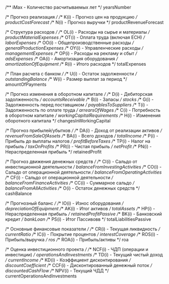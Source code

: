 /** iMax - Количество расчитываемых лет */
yearsNumber

/* Прогноз реализация */
/** K(i) - Прогноз цен на продукцию */
productCostForecast
/** N(i) - Прогноз выручки */
productRevenueForecast

/* Структура расходов */
/** OL(i) - Расходы на сырье и материалы */
productMaterialExpenses
/** OT(i) - Оплата труда (включая ЕСН) */
laborExpenses
/** OO(i) - Общепроизводственные расходы */
generalProductionExpenses
/** OY(i) - Управленческие расходы */
managementExpenses
/** OP(i) - Расходы на рекламу и сбыт */
adsExpenses
/** OA(i) - Амортизация оборудования */
amortizationOfEquipment
/** R(i) - Итого расходов */
totalExpenses

/* План расчета с банком */
/** U(i) - Остаток задолженности */
outstandingBalance
/** W(i) - Размер выплат за  период */
amountOfPayments

/* Прогноз изменения в оборотном капитале */
/** D(i) - Дебиторская задолженность */
accountsReceivable
/** B(i) - Запасы */
stocks
/** G(i) - Задолженность перед поставщиком */
payablesToSuppliers
/** T(i) - Задолженность по оплате труда */
arrearsOfWages
/** C(i) - Потребность в оборотном капитале */
workingCapitalRequirements
/** H(i) - Изменения оборотного капитала */
changesInWorkingCapital

/* Прогноз прибылей/убытков */
/** DA(i) - Доход от реализации активов */
revenueFromSaleOfAssets
/** BA(i) - Всего доходов */
totalIncome
/** P(i) - Прибыль до выплаты налогов */
profitBeforeTaxes
/** TP(i) - Налог на прибыль */
taxOnProfits
/** PR(i) - Чистая прибыль */
netProfit
/** PN(i) - Нераспределенная прибыль */
retainedProfit

/* Прогноз движения денежных средств */
/** CI(i) - Сальдо от инвестиционной деятельности */
balanceFromInvestingActivities
/** CO(i) - Сальдо от операционной деятельности */
balanceFromOperatingActivities
/** CF(i) - Сальдо от операционной деятельности */
balanceFromFinanceActivities
/** CC(i) - Суммарное сальдо */
balanceFromAllActivities
/** O(i) - Остаток денежных средств */
cashBalance

/* Прогнозный баланс */
/** IO(i) - Износ оборудования */
depreciationOfEquipment
/** AK(i) - Итог активов */
totalAssets
/** HP(i) - Нераспределенная прибыль */
retainedProfitPassive
/** BK(i) - Банковский кредит */
bankLoan
/** PS(i) - Итог Пассивовв */
totalLiabilitiesPassive

/* Основные финансовые показатели */
/** CR(i) - Текущая ликвидность */
currentRatio
/** IC(i) - Покрытие процентов */
interestCoverage
/** ROS(i) - Прибыль/выручка */
ros
/** ROA(i) - Прибыль/активы */
roa

/* Оценка инвестиционного проекта */
/** NCF(i) - ЧДП (операции и инвестиции) */
operationsAndInvestments
/** TD(i) - Текущий чистый доход */
currentIncome
/** KD(i) - Коэффициент дисконтирования */
discountCoefficient
/** CCF(i) - Дисконтированный денежный поток */
discountedCashFlow
/** NPV(i) - Текущий ЧДД */
currentOperationsAndInvestments
